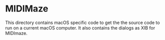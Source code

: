 # MIDIMaze

This directory contains macOS specific code to get the the source code to run on a current macOS computer. It also contains the dialogs as XIB for MIDImaze.